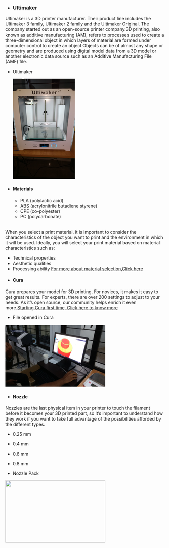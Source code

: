 - ### Ultimaker
Ultimaker is a 3D printer manufacturer. Their product line includes the Ultimaker 3 family, Ultimaker 2 family and the Ultimaker Original. The company started out as an open-source printer company.3D printing, also known as additive manufacturing (AM), refers to processes used to create a three-dimensional object in which layers of material are formed under computer control to create an object.Objects can be of almost any shape or geometry and are produced using digital model data from a 3D model or another electronic data source such as an Additive Manufacturing File (AMF) file.
  - Ultimaker
  
    <img src="Ultimaker.jpg" height="316" width="196">
- #### Materials
  - PLA (polylactic acid)
  - ABS (acrylonitrile butadiene styrene)
  - CPE (co-polyester)
  - PC (polycarbonate)
<br>
When you select a print material, it is important to consider the characteristics of the object you want to print and the environment in which it will be used. Ideally, you will select your print material based on material characteristics such as:

  - Technical properties
  - Aesthetic qualities
  - Processing ability
[For more about material selection,Click here](https://ultimaker.com/en/resources/50296-which-material-should-i-use)
- #### Cura


Cura prepares your model for 3D printing. For novices, it makes it easy to get great results. For experts, there are over 200 settings to adjust to your needs. As it’s open source, our community helps enrich it even more.[Starting Cura first time, Click here to know more](https://ultimaker.com/en/resources/20407-first-use-cura-2)

  - File opened in Cura

<img src="Design.jpg" height="196" width="316">                                                               

- #### Nozzle
Nozzles are the last physical item in your printer to touch the filament before it becomes your 3D printed part, so it’s important to understand how they work if you want to take full advantage of the possibilities afforded by the different types.
  - 0.25 mm
  - 0.4 mm
  - 0.6 mm 
  - 0.8 mm 

  - Nozzle Pack

<img src="nozzle.jpg" height="196" width="316">

